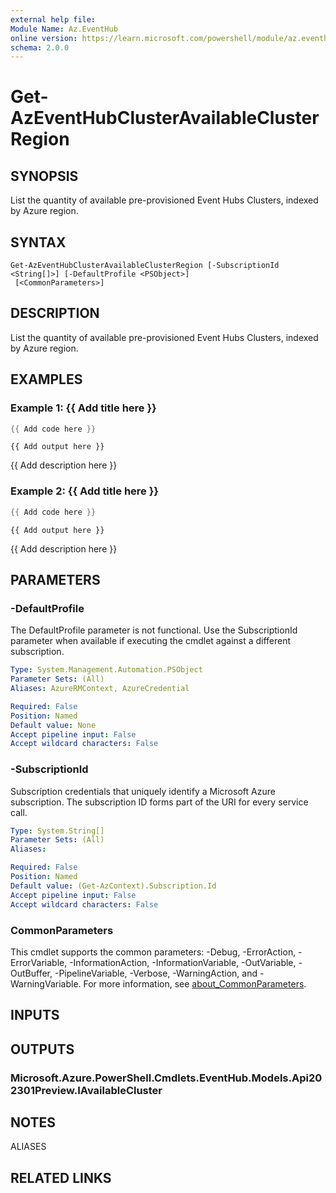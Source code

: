 ```yaml
---
external help file:
Module Name: Az.EventHub
online version: https://learn.microsoft.com/powershell/module/az.eventhub/get-azeventhubclusteravailableclusterregion
schema: 2.0.0
---
```


# Get-AzEventHubClusterAvailableClusterRegion

## SYNOPSIS
List the quantity of available pre-provisioned Event Hubs Clusters, indexed by Azure region.

## SYNTAX

```
Get-AzEventHubClusterAvailableClusterRegion [-SubscriptionId <String[]>] [-DefaultProfile <PSObject>]
 [<CommonParameters>]
```

## DESCRIPTION
List the quantity of available pre-provisioned Event Hubs Clusters, indexed by Azure region.

## EXAMPLES

### Example 1: {{ Add title here }}
```powershell
{{ Add code here }}
```

```output
{{ Add output here }}
```

{{ Add description here }}

### Example 2: {{ Add title here }}
```powershell
{{ Add code here }}
```

```output
{{ Add output here }}
```

{{ Add description here }}

## PARAMETERS

### -DefaultProfile
The DefaultProfile parameter is not functional.
Use the SubscriptionId parameter when available if executing the cmdlet against a different subscription.

```yaml
Type: System.Management.Automation.PSObject
Parameter Sets: (All)
Aliases: AzureRMContext, AzureCredential

Required: False
Position: Named
Default value: None
Accept pipeline input: False
Accept wildcard characters: False
```

### -SubscriptionId
Subscription credentials that uniquely identify a Microsoft Azure subscription.
The subscription ID forms part of the URI for every service call.

```yaml
Type: System.String[]
Parameter Sets: (All)
Aliases:

Required: False
Position: Named
Default value: (Get-AzContext).Subscription.Id
Accept pipeline input: False
Accept wildcard characters: False
```

### CommonParameters
This cmdlet supports the common parameters: -Debug, -ErrorAction, -ErrorVariable, -InformationAction, -InformationVariable, -OutVariable, -OutBuffer, -PipelineVariable, -Verbose, -WarningAction, and -WarningVariable. For more information, see [about_CommonParameters](http://go.microsoft.com/fwlink/?LinkID=113216).

## INPUTS

## OUTPUTS

### Microsoft.Azure.PowerShell.Cmdlets.EventHub.Models.Api202301Preview.IAvailableCluster

## NOTES

ALIASES

## RELATED LINKS

